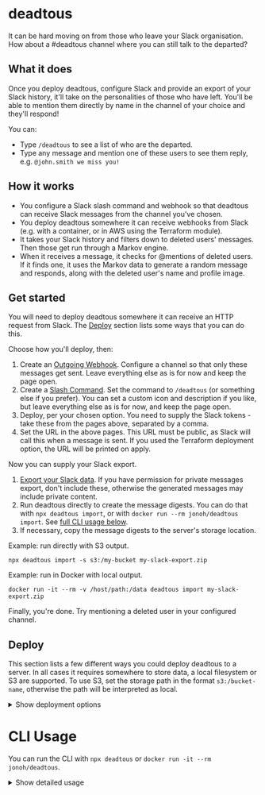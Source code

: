 deadtous
========

It can be hard moving on from those who leave your Slack organisation. How about a #deadtous channel where you can still talk to the departed?

## What it does

Once you deploy deadtous, configure Slack and provide an export of your Slack history, it'll take on the personalities of those who have left.
You'll be able to mention them directly by name in the channel of your choice and they'll respond!

You can:
- Type `/deadtous` to see a list of who are the departed.
- Type any message and mention one of these users to see them reply, e.g. `@john.smith we miss you!`

## How it works

- You configure a Slack slash command and webhook so that deadtous can receive Slack messages from the channel you've chosen.
- You deploy deadtous somewhere it can receive webhooks from Slack (e.g. with a container, or in AWS using the Terraform module).
- It takes your Slack history and filters down to deleted users' messages. Then those get run through a Markov engine.
- When it receives a message, it checks for @mentions of deleted users. If it finds one, it uses the Markov data to generate a random message and responds, along with the deleted user's name and profile image.

## Get started

You will need to deploy deadtous somewhere it can receive an HTTP request from Slack. The [Deploy](#deploy) section lists some ways that you can do this.

Choose how you'll deploy, then:
1. Create an [Outgoing Webhook](https://my.slack.com/apps/A0F7VRG6Q-outgoing-webhooks?tab=more_info). Configure a channel so that only these messages get sent. Leave everything else as is for now and keep the page open. 
2. Create a [Slash Command](https://my.slack.com/apps/A0F82E8CA-slash-commands?tab=more_info). Set the command to `/deadtous` (or something else if you prefer). You can set a custom icon and description if you like, but leave everything else as is for now, and keep the page open.
3. Deploy, per your chosen option. You need to supply the Slack tokens - take these from the pages above, separated by a comma.
4. Set the URL in the above pages. This URL must be public, as Slack will call this when a message is sent. If you used the Terraform deployment option, the URL will be printed on apply.

Now you can supply your Slack export.
1. [Export your Slack data](https://my.slack.com/services/export). If you have permission for private messages export, don't include these, otherwise the generated messages may include private content.
2. Run deadtous directly to create the message digests. You can do that with `npx deadtous import`, or with `docker run --rm jonoh/deadtous import`. See [full CLI usage below](#deadtous-import-slack_export_file).
3. If necessary, copy the message digests to the server's storage location.

Example: run directly with S3 output.
```
npx deadtous import -s s3:/my-bucket my-slack-export.zip
```
Example: run in Docker with local output.
```
docker run -it --rm -v /host/path:/data deadtous import my-slack-export.zip
```

Finally, you're done. Try mentioning a deleted user in your configured channel.

## Deploy

This section lists a few different ways you could deploy deadtous to a server.
In all cases it requires somewhere to store data, a local filesystem or S3 are supported.
To use S3, set the storage path in the format `s3:/bucket-name`, otherwise the path will be interpreted as local.

<details>
  <summary>Show deployment options</summary>

### Run directly

If you have a server with Node you can deploy and run it directly.
[Clone the project](https://github.com/hillnz/deadtous), install the dependendies and then run `bin/run server`, or just run `npx deadtous server` (see [`deadtous server`](#deadtous-server) for usage).

Your server must be able to receive public HTTP requests so that Slack can send its webhook request.

### AWS Lambda

Lambda is very cheap, and convenient if you already have an AWS account.

A [Terraform module](https://registry.terraform.io/modules/jonohill/deadtous/aws/latest) is available to make deployment easier. You should be able to use [the example](https://github.com/jonohill/terraform-aws-deadtous/blob/main/examples/basic/main.tf) without modification by running `terraform apply`.

If you have your own way to deploy Lambdas, you can use the [Docker image that includes the Lambda runtime](https://hub.docker.com/r/jonoh/deadtous/tags?page=1&ordering=last_updated&name=lambda) (the Lambda builds are tagged with a `-lambda` suffix).

### Docker Image

The image is [published on  Docker hub](https://hub.docker.com/r/jonoh/deadtous).
Run it as you would any other image, e.g. `docker run`, `docker-compose`, Kubernetes, etc. Your container must be able to receive public HTTP requests so that Slack can send its webhook request.

### Environment variables

Name | Default | Purpose
---  | ---     | ---
DEADTOUS_STORAGE | `/data` | Data storage location (local fs or s3)
DEADTOUS_SLACK_TOKENS | None | Slack webhook/slash tokens (Required)
DEADTOUS_PORT | 80 | Listening port

### Ports

Default | Purpose
---     | ---
80      | Listening port for Slack

### Volumes

Default Path | Purpose
---  | ---
`/data` | Storage location (set with `DEADTOUS_STORAGE`)

### Example

Running with `docker run`, listening on port 8080:
```
docker run \
  -e DEADTOUS_SLACK_TOKENS=${SECRET_TOKENS} \
  -p 8080:80 \
  -v /host/path/to/data:/data \
  jonoh/deadtous
```



</details>

# CLI Usage

You can run the CLI with `npx deadtous` or `docker run -it --rm jonoh/deadtous`.

<details>
  <summary>Show detailed usage</summary>

<!-- commands -->
* [`deadtous dump [KEY]`](#deadtous-dump-key)
* [`deadtous help [COMMAND]`](#deadtous-help-command)
* [`deadtous import [SLACK_EXPORT_FILE]`](#deadtous-import-slack_export_file)
* [`deadtous server`](#deadtous-server)
* [`deadtous speak [USER]`](#deadtous-speak-user)

## `deadtous dump [KEY]`

read a file from storage

```
USAGE
  $ deadtous dump [KEY]

OPTIONS
  -s, --storage=storage  (required) storage path
```

_See code: [src/commands/dump.ts](https://github.com/jonohill/deadtous/blob/v1.0.2/src/commands/dump.ts)_

## `deadtous help [COMMAND]`

display help for deadtous

```
USAGE
  $ deadtous help [COMMAND]

ARGUMENTS
  COMMAND  command to show help for

OPTIONS
  --all  see all commands in CLI
```

_See code: [@oclif/plugin-help](https://github.com/oclif/plugin-help/blob/v3.2.2/src/commands/help.ts)_

## `deadtous import [SLACK_EXPORT_FILE]`

import a Slack export archive file

```
USAGE
  $ deadtous import [SLACK_EXPORT_FILE]

OPTIONS
  -s, --storage=storage  (required) storage path
```

_See code: [src/commands/import.ts](https://github.com/jonohill/deadtous/blob/v1.0.2/src/commands/import.ts)_

## `deadtous server`

run a Slack webhook HTTP server

```
USAGE
  $ deadtous server

OPTIONS
  -s, --storage=storage  (required) storage path
  --port=port            [default: 8080]
  --tokens=tokens        (required)
```

_See code: [src/commands/server.ts](https://github.com/jonohill/deadtous/blob/v1.0.2/src/commands/server.ts)_

## `deadtous speak [USER]`

make a dead user say something

```
USAGE
  $ deadtous speak [USER]

OPTIONS
  -l, --list
  -s, --storage=storage  (required) storage path
```

_See code: [src/commands/speak.ts](https://github.com/jonohill/deadtous/blob/v1.0.2/src/commands/speak.ts)_
<!-- commandsstop -->

</details>
